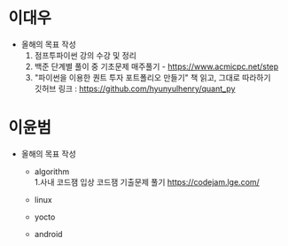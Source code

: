 # 이대우
* 올해의 목표 작성
  1. 점프투파이썬 강의 수강 및 정리
  2. 백준 단계별 풀이 중 기초문제 매주풀기 - https://www.acmicpc.net/step
  3. "파이썬을 이용한 퀀트 투자 포트폴리오 만들기" 책 읽고, 그대로 따라하기  
  깃허브 링크 :  https://github.com/hyunyulhenry/quant_py

# 이윤범
* 올해의 목표 작성
  * algorithm  
      1.사내 코드잼 입상
      코드잼 기출문제 풀기
      https://codejam.lge.com/
  * linux
 
  * yocto
 
  * android
    
 
  
